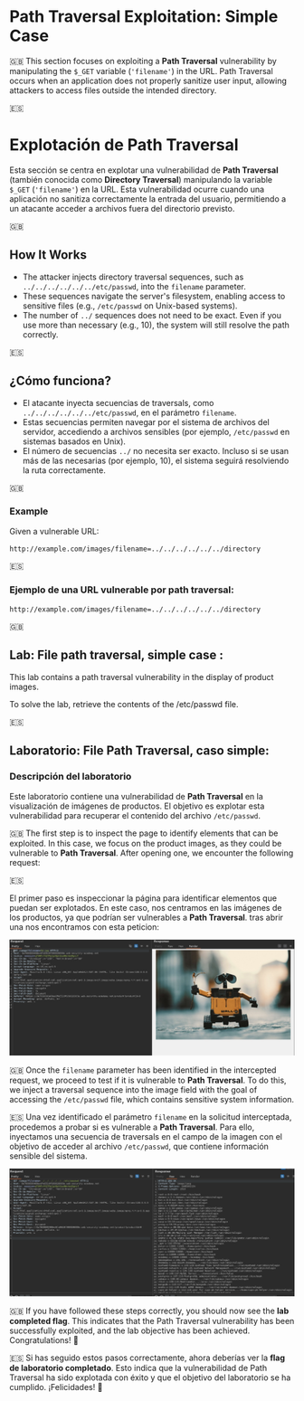 
# Path Traversal Exploitation: Simple Case


🇬🇧
This section focuses on exploiting a **Path Traversal** vulnerability by manipulating the `$_GET` variable (`'filename'`) in the URL. Path Traversal occurs when an application does not properly sanitize user input, allowing attackers to access files outside the intended directory.


🇪🇸
# Explotación de Path Traversal

Esta sección se centra en explotar una vulnerabilidad de **Path Traversal** (también conocida como **Directory Traversal**) manipulando la variable `$_GET` (`'filename'`) en la URL. Esta vulnerabilidad ocurre cuando una aplicación no sanitiza correctamente la entrada del usuario, permitiendo a un atacante acceder a archivos fuera del directorio previsto.


🇬🇧
## How It Works
- The attacker injects directory traversal sequences, such as `../../../../../../etc/passwd`, into the `filename` parameter.
- These sequences navigate the server's filesystem, enabling access to sensitive files (e.g., `/etc/passwd` on Unix-based systems).
- The number of `../` sequences does not need to be exact. Even if you use more than necessary (e.g., 10), the system will still resolve the path correctly.

🇪🇸
## ¿Cómo funciona?
- El atacante inyecta secuencias de traversals, como `../../../../../../etc/passwd`, en el parámetro `filename`.
- Estas secuencias permiten navegar por el sistema de archivos del servidor, accediendo a archivos sensibles (por ejemplo, `/etc/passwd` en sistemas basados en Unix).
- El número de secuencias `../` no necesita ser exacto. Incluso si se usan más de las necesarias (por ejemplo, 10), el sistema seguirá resolviendo la ruta correctamente.

🇬🇧 
### Example
Given a vulnerable URL:
```
http://example.com/images/filename=../../../../../../directory

```

🇪🇸
### Ejemplo de una URL vulnerable por path traversal:
```
http://example.com/images/filename=../../../../../../directory

```

🇬🇧
## Lab: File path traversal, simple case :

This lab contains a path traversal vulnerability in the display of product images.

To solve the lab, retrieve the contents of the /etc/passwd file.


🇪🇸

## Laboratorio: File Path Traversal, caso simple:

### Descripción del laboratorio
Este laboratorio contiene una vulnerabilidad de **Path Traversal** en la visualización de imágenes de productos. El objetivo es explotar esta vulnerabilidad para recuperar el contenido del archivo `/etc/passwd`.


🇬🇧
The first step is to inspect the page to identify elements that can be exploited. In this case, we focus on the product images, as they could be vulnerable to **Path Traversal**.
After opening one, we encounter the following request:

🇪🇸

El primer paso es inspeccionar la página para identificar elementos que puedan ser explotados. En este caso, nos centramos en las imágenes de los productos, ya que podrían ser vulnerables a **Path Traversal**.
tras abrir una nos encontramos con esta peticion:

![Web request of image](.images/path1.png)

🇬🇧
Once the `filename` parameter has been identified in the intercepted request, we proceed to test if it is vulnerable to **Path Traversal**. To do this, we inject a traversal sequence into the image field with the goal of accessing the `/etc/passwd` file, which contains sensitive system information.

🇪🇸
Una vez identificado el parámetro `filename` en la solicitud interceptada, procedemos a probar si es vulnerable a **Path Traversal**. Para ello, inyectamos una secuencia de traversals en el campo de la imagen con el objetivo de acceder al archivo `/etc/passwd`, que contiene información sensible del sistema.

![Path Traversal on request](.images/path2.png)

🇬🇧
If you have followed these steps correctly, you should now see the **lab completed flag**. This indicates that the Path Traversal vulnerability has been successfully exploited, and the lab objective has been achieved. Congratulations! 🎉

🇪🇸
Si has seguido estos pasos correctamente, ahora deberías ver la **flag de laboratorio completado**. Esto indica que la vulnerabilidad de Path Traversal ha sido explotada con éxito y que el objetivo del laboratorio se ha cumplido. ¡Felicidades! 🎉


